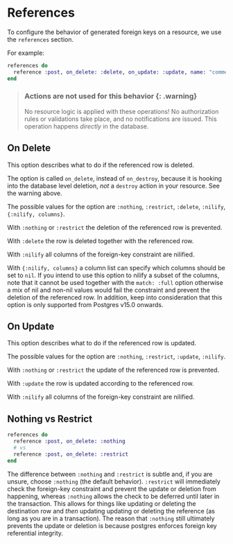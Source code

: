 # References

To configure the behavior of generated foreign keys on a resource, we use the `references` section.

For example:

```elixir
references do
  reference :post, on_delete: :delete, on_update: :update, name: "comments_to_posts_fkey"
end
```

> ### Actions are not used for this behavior {: .warning}
>
> No resource logic is applied with these operations! No authorization rules or validations take place, and no notifications are issued. This operation happens _directly_ in the database.

## On Delete

This option describes what to do if the referenced row is deleted.

The option is called `on_delete`, instead of `on_destroy`, because it is hooking into the database level deletion, _not_ a `destroy` action in your resource. See the warning above.

The possible values for the option are `:nothing`, `:restrict`, `:delete`, `:nilify`, `{:nilify, columns}`.

With `:nothing` or `:restrict` the deletion of the referenced row is prevented.

With `:delete` the row is deleted together with the referenced row.

With `:nilify` all columns of the foreign-key constraint are nilified.

With `{:nilify, columns}` a column list can specify which columns should be set to `nil`.
If you intend to use this option to nilify a subset of the columns, note that it cannot be used together with the `match: :full` option otherwise a mix of nil and non-nil values would fail the constraint and prevent the deletion of the referenced row.
In addition, keep into consideration that this option is only supported from Postgres v15.0 onwards.

## On Update

This option describes what to do if the referenced row is updated.

The possible values for the option are `:nothing`, `:restrict`, `:update`, `:nilify`.

With `:nothing` or `:restrict` the update of the referenced row is prevented.

With `:update` the row is updated according to the referenced row.

With `:nilify` all columns of the foreign-key constraint are nilified.

## Nothing vs Restrict

```elixir
references do
  reference :post, on_delete: :nothing
  # vs
  reference :post, on_delete: :restrict
end
```

The difference between `:nothing` and `:restrict` is subtle and, if you are unsure, choose `:nothing` (the default behavior). `:restrict` will immediately check the foreign-key constraint and prevent the update or deletion from happening, whereas `:nothing` allows the check to be deferred until later in the transaction. This allows for things like updating or deleting the destination row and _then_ updating updating or deleting the reference (as long as you are in a transaction). The reason that `:nothing` still ultimately prevents the update or deletion is because postgres enforces foreign key referential integrity.
